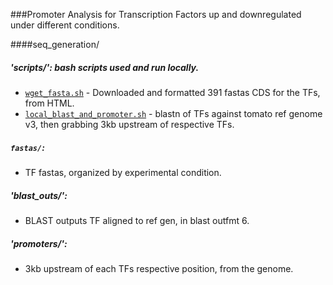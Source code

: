 ###Promoter Analysis for Transcription Factors up and downregulated under different conditions.

####seq_generation/ 

##### 'scripts/': bash scripts used and run locally.

*   [`wget_fasta.sh`](scripts/wget_fasta.sh) - Downloaded and formatted 391 fastas CDS for the TFs, from HTML.
*   [`local_blast_and_promoter.sh`](scripts/local_blast_and_promoter.sh) - blastn of TFs against tomato ref genome v3, then grabbing 3kb upstream of respective TFs.

##### `fastas/`: 

* TF fastas, organized by experimental condition. 

##### 'blast_outs/':

* BLAST outputs TF aligned to ref gen, in blast outfmt 6.

##### 'promoters/':

* 3kb upstream of each TFs respective position, from the genome.